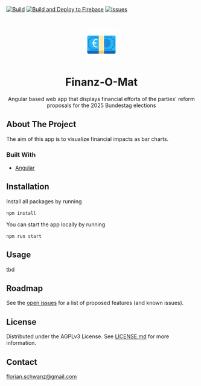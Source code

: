 [![Build](https://github.com/florianschwanz/finanz-o-mat/actions/workflows/build-app-workflow.yml/badge.svg)](https://github.com/florianschwanz/finanz-o-mat/actions/workflows/build-app-workflow.yml)
[![Build and Deploy to Firebase](https://github.com/florianschwanz/finanz-o-mat/actions/workflows/deploy-app-firebase-workflow.yml/badge.svg)](https://github.com/florianschwanz/finanz-o-mat/actions/workflows/deploy-app-firebase-workflow.yml)
[![Issues](https://img.shields.io/github/issues/florianschwanz/finanz-o-mat)](https://github.com/florianschwanz/finanz-o-mat/issues)

<br />
<p align="center">
  <a href="https://github.com/florianschwanz/finanz-o-mat">
    <img src="./logo.png" alt="Logo" height="80">
  </a>

  <h1 align="center">Finanz-O-Mat</h1>

  <p align="center">
    Angular based web app that displays financial efforts of the parties' reform proposals for the 2025 Bundestag elections
  </p>
</p>

## About The Project

The aim of this app is to visualize financial impacts as bar charts.

### Built With

* [Angular](https://angular.io/)

## Installation

Install all packages by running

```
npm install
```

You can start the app locally by running

```
npm run start
```

## Usage

tbd

## Roadmap

See the [open issues](https://github.com/florianschwanz/finanz-o-mat/issues) for a list of proposed features (and
known issues).

## License

Distributed under the AGPLv3 License. See [LICENSE.md](./LICENSE.md) for more information.

## Contact

florian.schwanz@gmail.com
